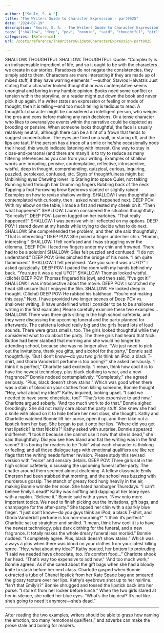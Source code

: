 ```yaml
---

author: ["Soule, S. A."]
title: "The Writers Guide to Character Expression - part0025"
date: "2024-07-19"
description: "Soule, S. A. - The Writers Guide to Character Expression"
tags: ["shallow", "deep", "pov", "bonnie", "said", "thoughtful", "girl", "character", "writing", "think", "charlotte", "kathy", "looked", "need", "thought", "lip", "next", "two", "black", "plus", "boring", "eye", "example", "finger", "asked"]
categories: [Reference]
url: /posts/reference/TheWritersGuidetoCharacterExpression-part0025

---
```



SHALLOW: THOUGHTFUL
SHALLOW: THOUGHTFUL
Quote: “Complexity is an indispensable ingredient of life, and so it ought to be with the characters we create in our stories. Paradoxes do not negate the consistencies, they simply add to them. Characters are more interesting if they are made up of mixed stuff, if they have warring elements.” —author, Stavros Halvatzis
Just stating that a character looked thoughtful or was contemplative seems unoriginal and boring in my humble opinion. Books need some conflict or tension within the storyline, or a reader might put down the book and never pick it up again. If a writer states an expression or feeling or mode of thought, then it is telling—and too much telling is tedious to read.
A thoughtful character might be considered an intelligent person, who weighs the pros and cons before making any rash decisions. Or a tense character who likes to overanalyze events within the narrative could be depicted as brooding or pensive.
When someone looks thoughtful, the face is usually relatively neutral, although there can be a hint of a frown that tends to suggest concentration. The eyes are fixed on a wall, or staring off, and the lips are taut. If the person has a trace of a smile or he/she occasionally nods their head, this would indicate listening with interest.
One way to stay in close-and-personal (and there are many!) is to try to reduce as many filtering references as you can from your writing. Examples of shallow words are: brooding, pensive, contemplative, reflective, introspective, wistful, deep in thought, comprehending, quizzical, curious, inquiring, puzzled, perplexed, confused, etc.
Signs of thoughtfulness might be:
Unblinking eyes
Chewing lower lip
Staring into space
Quiet, not talking
Running hand through hair
Drumming fingers
Rubbing back of the neck
Tapping a foot
Furrowing brow
Eyebrows slanted or slightly raised
Examples on how to revise shallow writing:
SHALLOW: I was thoughtful as I contemplated with curiosity, then I asked what happened next.
DEEP POV: With my elbow on the table, I made a fist and rested my cheek on it. “Then what happened?”
SHALLOW: Lauren considered the situation thoughtfully. “So really?”
DEEP POV: Lauren tugged on her earlobes. “That really happened?”
SHALLOW: I was pensive while I reflected on my options.
DEEP POV: I stared down at my hands while trying to decide what to do next.
SHALLOW: She comprehended the problem, and then she said thoughtfully, “That is interesting.”
DEEP POV: She posed a finger under her chin. “Hmmm, interesting.”
SHALLOW: I felt confused and I was struggling over the dilemma.
DEEP POV: I laced my fingers under my chin and frowned. There had to be a solution!
SHALLOW: Giles felt puzzled and confused. “I do not understand.”
DEEP POV: Giles pinched the bridge of his nose. “I am quite flummoxed.”
SHALLOW: I felt perplexed. “Are you sure it was a UFO?” I asked quizzically.
DEEP POV: I paced the room with my hands behind my back. “You sure it was a real UFO?”
SHALLOW: Thomas looked wistful. (cliché)
DEEP POV: Thomas fingered his jowl, and then said, “I’ve got it!”
SHALLOW: I was introspective about the movie.
DEEP POV: I scratched my head still unsure that I enjoyed the film.
SHALLOW: He looked deep in thought. (Cliché)
DEEP POV: He rubbed his baldhead. “You’re not making this easy.”
Next, I have provided two longer scenes of Deep POV vs. shallower writing. (I have underlined what I consider to be to be shallower writing in the first example.)
Please carefully examine these two examples…
SHALLOW: 
There was three girls sitting in the high school cafeteria, and they were discussing the upcoming funeral and the party planned for afterwards.
The cafeteria looked really big and the girls heard lots of loud sounds. There were gross smells, too. The girls looked thoughtful while they considered what to do about the party. The three girls had heard that Nicki Button had been stabbed that morning and she would no longer be attending school, because she was no longer alive.
“We just need to pick out the invitations, thank you gifts, and alcohol for the party,” Bonnie said thoughtfully. “But I don’t know—do you two girls think an iPod, a black T-shirt, and Gloria Vanderbilt perfume is too boring?” she asked nervously.
“I think it is perfect,” Charlotte said excitedly. “I mean, think how cool it is to have the newest technology, plus black clothing to wear, and a new fragrance?”
Bonnie nodded contemplatively. “Completely,” she agreed seriously. “Plus, black doesn’t show stains.”
Which was good when there was a stain of blood on your clothes from killing someone, Bonnie thought.
“Hey, what about my idea?” Kathy inquired, looking upset. “I said we needed to have some chocolate, too!”
“That’s too expensive to add now,” Charlotte argued soberly.
“And too much work to do that.” Bonnie sighed broodingly.
She did not really care about the party stuff. She knew she had a knife with blood on it to hide before her next class, she thought.
Kathy and Charlotte watched Bonnie lift her purse, open it up, and then take out a lipstick from her bag. She began to put it onto her lips.
“Where did you get that lipstick? Is that Nicki’s?” Kathy asked with surprise.
Bonnie appeared indifferent. “I took it because she cannot use it now that she is dead,” she said thoughtfully.
Did you see how bland and flat the writing was in the first scene?
It is boring for readers to be “told” what each character is thinking or feeling; and all those dialogue tags with emotional qualifiers are like red flags that the writing needs further revision.
Please study this revised version with “voice” and sensory details.
DEEP POV:
Three girls sat in the high school cafeteria, discussing the upcoming funeral after-party. The chatter around them seemed almost deafening. A fellow classmate Emily Emerson had been stabbed that morning, and the school was buzzing with murderous gossip. The stench of greasy food hung heavily in the air, making Bonnie wrinkle her nose.
She hated hamburger Thursdays.
“I can’t believe Emily’s dead!” Kathy was sniffling and dapping at her teary eyes with a napkin.
“Believe it,” Bonnie said with a yawn. “Now onto more important topics. We need to finish picking out the invitations, gift bags, and champagne for the after-party.” She tapped her chin with a sparkly blue finger. “I just don’t know—do you guys think an iPod, a black T-shirt, and Gloria Vanderbilt perfume is too non-mourning?”
“I think it’s perfect.” Charlotte sat up straighter and smiled. “I mean, think how cool it is to have the newest technology, plus dark clothing for the funeral, and a new fragrance. It totally makes the whole dreary funeral less morbid.”
Bonnie nodded. “I completely agree. Plus, black doesn’t show stains.”
Which was always a plus when there was blood on your clothes from your latest killing spree.
“Hey, what about my idea?” Kathy pouted, her bottom lip protruding “I said we needed have chocolate, too. It’s comfort food…”
Charlotte shook her head. “That’s way too expensive to add now.”
“And too much work,” Bonnie agreed.
As if she cared about the gift bags when she had a bloody knife to stash before her next class.
Charlotte gasped when Bonnie extracted a tube of Chanel lipstick from her Kate Spade bag and smeared the glossy texture over her lips.
Kathy’s eyebrows shot up to her hairline. “Isn’t that Emily’s?”
Bonnie shrugged and tossed the lipstick back into her purse. “I stole it from her locker before lunch.” When the two girls stared at her in silence, she rolled her blue eyes. “What’s the big deal? It’s not like she’s going to need it anymore—she’s dead.”
***
After reading the two examples, writers should be able to grasp how naming the emotion, too many “emotional qualifiers,” and adverbs can make the prose stale and boring for readers.
